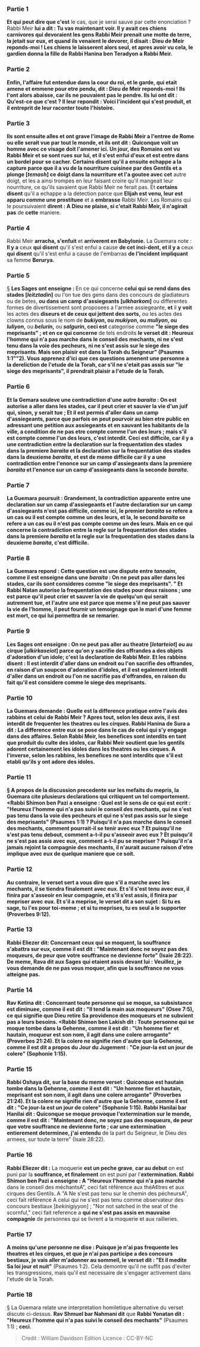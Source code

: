 
### Partie 1
<b>Et qui peut dire que c'est</b> le cas, que je serai sauve par cette enonciation ? Rabbi Meir <b>lui a dit : Tu vas maintenant voir. Il y avait ces <b>chiens carnivores qui devoraient les gens</b> Rabbi Meir <b>prenait une motte</b> de terre, la <b>jetait</b> <b>sur eux,</b> et quand <b>ils venaient le devorer, il disait : Dieu de Meir reponds-moi !</b> Les chiens le <b>laisserent alors</b> seul, <b>et</b> apres avoir vu cela, le gardien <b>donna</b> la fille de Rabbi Hanina ben Teradyon <b>a</b> Rabbi Meir.

### Partie 2
<b>Enfin, l'affaire fut entendue</b> dans la <b>cour du roi,</b> et le garde, qui <b>etait amene et emmene pour etre pendu, dit : Dieu de Meir reponds-moi !</b> Ils l'ont alors <b>abaisse,</b> car ils ne pouvaient pas le pendre. <b>Ils lui ont dit : Qu'est-ce que c'est ? Il leur repondit : Voici l'incident</b> qui s'est produit, et il entreprit de leur raconter toute l'histoire.

### Partie 3
<b>Ils</b> sont ensuite <b>alles</b> et ont <b>grave l'image de Rabbi Meir a l'entree de Rome</b> ou elle serait vue par tout le monde, et ils <b>ont dit : Quiconque voit</b> un homme avec <b>ce visage doit l'amener</b> ici. <b>Un jour,</b> des Romains <b>ont vu</b> Rabbi Meir et <b>se sont rues sur lui,</b> et <b>il s'est enfui d'eux</b> et <b>est entre dans un bordel</b> pour se cacher. <b>Certains disent</b> qu'il a ensuite echappe a la capture parce que <b>il a vu</b> de la nourriture <b>cuisinee par des Gentils</b> et <b>a plonge [<i>temash</i>] ce</b> doigt <b>dans</b> la nourriture <b>et l'a goutee</b> avec cet</b> autre doigt, et les a ainsi trompes en leur faisant croire qu'il mangeait leur nourriture, ce qu'ils savaient que Rabbi Meir ne ferait pas. Et <b>certains disent</b> qu'il a echappe a la detection parce que <b>Elijah est venu, leur est apparu comme une prostituee</b> et a <b>embrasse</b> Rabbi Meir. Les Romains qui le poursuivaient <b>dirent : A Dieu ne plaise, si c'etait Rabbi Meir, il n'agirait pas</b> de <b>cette</b> maniere.

### Partie 4
Rabbi Meir <b>arracha, s'enfuit</b> et <b>arriverent en Babylonie.</b> La Guemara note : <b>Il y a</b> ceux <b>qui disent</b> qu'il s'est enfui a cause <b>de cet inci-dent, et il y a</b> ceux <b>qui disent</b> qu'il s'est enfui a cause de l'embarras <b>de l'incident impliquant</b> sa femme <b>Berurya.</b>

### Partie 5
§ <b>Les Sages ont enseigne : </b> En ce qui concerne <b>celui qui se rend dans des stades [<i>leitztadin</i>]</b> ou l'on tue des gens dans des concours de gladiateurs ou de betes, <b>ou dans un camp d'assiegeants [<i>ulkharkom</i>]</b> ou differentes formes de divertissement sont proposees a l'armee assiegeante, <b>et</b> il <b>y voit</b> les actes des <b>diseurs et de ceux qui jettent des sorts,</b> ou les actes des clowns connus sous le nom de <b><i>bukiyon</i>, ou <i>mukiyon</i>, ou <i>muliyon</i>, ou <i>luliyon</i>,</b> ou <b><i>belurin</i>,</b> ou <b><i>salgurin</i>, ceci est</b> categorise comme <b>"le siege des meprisants" ; et en ce qui concerne</b> de tels endroits <b>le verset dit : <b>Heureux l'homme qui n'a pas marche</b> dans le conseil des mechants, ni ne s'est tenu dans la voie des pecheurs, ni ne s'est assis sur le siege des meprisants. <b>Mais son plaisir est dans la Torah du Seigneur"</b> (Psaumes 1:1""2). <b>Vous apprenez</b> d'ici <b>que ces questions amenent une personne a la dereliction</b> de l'etude <b>de la Torah,</b> car s'il ne s'etait pas assis sur "le siege des meprisants", il prendrait plaisir a l'etude de la Torah.

### Partie 6
<b>Et</b> la Gemara <b>souleve une contradiction</b> d'une autre <i>baraita</i> : <b>On est autorise</b> a <b>aller dans les stades, car il peut crier et sauver</b> la vie d'un juif qui, sinon, y serait tue ; <b>Et il est permis</b> d'aller <b>dans un camp d'assiegeants, parce que</b> parfois on peut pourvoir au <b>bien etre</b> public en adressant une petition aux assiegeants et en sauvant les habitants de la <b>ville, a condition de ne pas etre compte</b> comme l'un <b>des leurs ; mais s'il est compte</b> comme l'un <b>des leurs, c'est interdit. </b> Ceci est <b>difficile,</b> car il y a une contradiction entre la declaration sur la frequentation des <b>stades</b> dans la premiere <i>baraita</i> et la declaration <b>sur la</b> frequentation des <b>stades</b> dans la deuxieme <i>baraita</i>, et est de meme <b>difficile</b> car il y a une contradiction entre l'enonce sur <b>un camp d'assiegeants</b> dans la premiere <i>baraita</i> et l'enonce <b>sur un camp d'assiegeants</b> dans la seconde <i>baraita</i>.

### Partie 7
La Guemara poursuit : <b>Grandement,</b> la contradiction apparente entre une declaration sur <b>un camp d'assiegeants</b> et l'autre declaration <b>sur un camp d'assiegeants</b> n'est <b>pas difficile,</b> comme <b>ici, </b> le premier <i>baraita</i> se refere a un cas <b>ou il est compte</b> comme un <b>des leurs,</b> et <b>la,</b> le second <i>baraita</i> se refere a un cas <b>ou il n'est pas compte</b> comme un <b>des leurs. Mais</b> en ce qui concerne la contradiction entre la regle sur la frequentation des <b>stades</b> dans la premiere <i>baraita</i> et la regle <b>sur</b> la frequentation des <b>stades</b> dans la deuxieme <i>baraita</i>, c'est <b>difficile.</b>

### Partie 8
La Guemara repond : Cette question <b>est</b> une dispute entre <b><i>tannaim</i>, comme il est enseigne</b> dans une <i>baraita</i> : <b>On ne peut pas aller dans les stades, car</b> ils sont consideres comme <b>"le siege des meprisants". " Et Rabbi Natan autorise</b> la frequentation des stades <b>pour deux</b> raisons ; <b>une</b> est <b>parce qu'il peut crier et sauver</b> la vie de quelqu'un qui serait autrement tue, <b>et</b> l'autre <b>une</b> est <b>parce que</b> meme s'il ne peut pas sauver la vie de l'homme, <b>il peut fournir un temoignage</b> que <b>le mari d'une femme</b> est mort, ce qui lui permettra <b>de se remarier</b>.

### Partie 9
<b>Les Sages ont enseigne : On ne peut pas aller au theatre [<i>letarteiot</i>] ou au cirque [<i>ulkirkaseiot</i>] parce qu'on y sacrifie des offrandes a</b> des objets d'adoration d'un <b>idole;</b> c'est <b>la declaration de Rabbi Meir. Et les rabbins disent : Il est interdit</b> d'aller dans un <b>endroit ou l'on sacrifie</b> des offrandes, <b>en raison d'un soupcon d'adoration d'idoles, et il est</b> egalement <b>interdit</b> d'aller dans un <b>endroit ou l'on ne sacrifie pas</b> d'offrandes, <b>en raison</b> du fait qu'il est considere comme <b>le siege des meprisants.</b>

### Partie 10
La Guemara demande : <b>Quelle est</b> la difference pratique <b>entre l'avis des rabbins et celui de Rabbi Meir ? Apres tout, selon les deux avis, il est interdit de frequenter les theatres ou les cirques. <b>Rabbi Hanina de Sura a dit :</b> La difference <b>entre eux</b> se pose dans le cas de celui qui <b>s'y engage dans des affaires</b>. Selon Rabbi Meir, les benefices sont interdits en tant que produit du culte des idoles, car Rabbi Meir soutient que les gentils adorent certainement les idoles dans les theatres ou les cirques. A l'inverse, selon les rabbins, les benefices ne sont interdits que s'il est etabli qu'ils y ont adore des idoles.

### Partie 11
§ A propos de la discussion precedente sur les mefaits du mepris, la Guemara cite plusieurs declarations qui critiquent un tel comportement. <Rabbi Shimon ben Pazi a enseigne : Quel</b> est le sens de ce <b>qui est ecrit : "Heureux l'homme qui n'a pas suivi le conseil des mechants, qui ne s'est pas tenu dans la voie des pecheurs et qui ne s'est pas assis sur le siege des meprisants"</b> (Psaumes 1:1) ? <b>Puisqu'il n'a pas marche</b> dans le conseil des mechants, <b>comment</b> pourrait-il <b>se tenir</b> avec eux ? <b>Et puisqu'il ne s'est pas tenu debout, comment</b> a-t-il pu <b>s'asseoir</b> avec eux ? <b>Et puisqu'il ne s'est pas assis</b> avec eux, <b>comment</b> a-t-il pu <b>se mepriser ?</b> Puisqu'il n'a jamais rejoint la compagnie des mechants, il n'aurait aucune raison d'etre implique avec eux de quelque maniere que ce soit.

### Partie 12
<b>Au contraire,</b> le verset sert <b>a vous dire que s'il a marche</b> avec les mechants, <b>il se tiendra finalement</b> avec eux. <b>Et s'il s'est tenu</b> avec eux, <b>il finira par s'asseoir</b> en leur compagnie, <b>et s'il s'est assis, il finira par mepriser</b> avec eux. <b>Et s'il a meprise, le verset dit a son sujet : <b>Si tu es sage, tu l'es pour toi-meme ; et si tu meprises, tu es seul a le supporter</b> (Proverbes 9:12).

### Partie 13
<b>Rabbi Eliezer dit:</b> Concernant <b>ceux qui se moquent, la souffrance s'abattra sur eux, comme il est dit : "Maintenant donc ne soyez pas des moqueurs, de peur que votre souffrance ne devienne forte"</b> (Isaie 28:22). De meme, <b>Rava dit aux Sages</b> qui etaient assis devant lui : <b>Veuillez, je vous demande de ne pas vous moquer, afin que la souffrance ne vous atteigne pas.</b>

### Partie 14
<b>Rav Ketina dit :</b> Concernant <b>toute personne qui se moque, sa subsistance est diminuee, comme il est dit : "Il tend la main aux moqueurs"</b> (Osee 7:5), ce qui signifie que Dieu retire Sa providence des moqueurs et ne subvient pas a leurs besoins. <Rabbi Shimon ben Lakish dit : Toute personne qui se moque tombe dans la Gehenne, comme il est dit : "Un homme fier et hautain, moqueur est son nom, il agit dans une colere arrogante"</b> (Proverbes 21:24). <b>Et la colere</b> ne signifie <b>rien d'autre que la Gehenne, comme il est dit</b> a propos du Jour du Jugement : <b>"Ce jour-la est un jour de colere"</b> (Sophonie 1:15).

### Partie 15
<b>Rabbi Oshaya dit,</b> sur la base du meme verset : <b>Quiconque est hautain tombe dans la Gehenne, comme il est dit : "Un homme fier et hautain, meprisant est son nom, il agit dans une colere arrogante"</b> (Proverbes 21:24). <b>Et la colere ne signifie rien d'autre que la Gehenne, comme il est dit : "Ce jour-la est un jour de colere"</b> (Sophonie 1:15). <b>Rabbi Hanilai bar Hanilai dit : Quiconque se moque provoque l'extermination</b> sur le monde, comme il est dit : "Maintenant donc, ne soyez pas des moqueurs, de peur que votre souffrance ne devienne forte ; car une extermination entierement determinee, j'ai entendu</b> de la part du Seigneur, le Dieu des armees, sur toute la terre" (Isaie 28:22).

### Partie 16
<b>Rabbi Eliezer dit :</b> La moquerie <b>est un peche grave</b>, <b>car au debut</b> on est puni par la <b>souffrance, et finalement</b> on est puni par l'<b>extermination. Rabbi Shimon ben Pazi a enseigne : A "Heureux l'homme qui n'a pas marché</b> dans le conseil des méchantsA", ceci fait référence aux théA¢tres et aux cirques des Gentils. A "A Ne s'est pas tenu sur le chemin des pécheursA", ceci fait référence A celui qui ne s'est pas tenu comme observateur des concours bestiaux [<i>bekinigiyyon</i>] ; "Nor not satched in the seat of the scornful,"</b> ceci fait reference a <b>qui ne s'est pas assis en mauvaise compagnie</b> de personnes qui se livrent a la moquerie et aux railleries.

### Partie 17
<b>A moins qu'une personne ne dise : Puisque je n'ai pas frequente les theatres et les cirques, et que je n'ai pas participe a des concours bestiaux, je vais aller m'adonner au sommeil, le verset dit : "Et il medite Sa loi jour et nuit"</b> (Psaumes 1:2). Cela demontre qu'il ne suffit pas d'eviter les transgressions, mais qu'il est necessaire de s'engager activement dans l'etude de la Torah.

### Partie 18
§ La Guemara relate une interpretation homiletique alternative du verset discute ci-dessus. <b>Rav Shmuel bar Nahmani dit</b> que <b>Rabbi Yonatan dit : "Heureux l'homme qui n'a pas suivi le conseil des mechants"</b> (Psaumes 1:1) ; <b>ceci</b>.

>Credit : William Davidson Edition
>Licence : CC-BY-NC